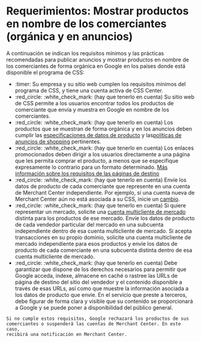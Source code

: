 # Requerimientos: Mostrar productos en nombre de los comerciantes (orgánica y en anuncios)

A continuación se indican los requisitos mínimos y las prácticas recomendadas para publicar anuncios y mostrar productos en nombre de los comerciantes de forma orgánica en Google en los países donde está disponible el programa de CSS:

* :timer: Su empresa y su sitio web cumplen los requisitos mínimos del programa de CSS, y tiene una cuenta activa de CSS Center.
* :red\_circle: :white\_check\_mark: (hay que tenerlo en cuenta) Su sitio web de CSS permite a los usuarios encontrar todos los productos de comerciante que envía y muestra en Google en nombre de los comerciantes.
* :red\_circle: :white\_check\_mark: (hay que tenerlo en cuenta) Los productos que se muestran de forma orgánica y en los anuncios deben cumplir las [especificaciones de datos de producto](https://support.google.com/merchants/answer/7052112) y las[políticas de anuncios de shopping](https://support.google.com/merchants/topic/7286989) pertinentes.
* :red\_circle:  :white\_check\_mark: (hay que tenerlo en cuenta) Los enlaces promocionados deben dirigir a los usuarios directamente a una página que les permita comprar el producto, a menos que se especifique expresamente lo contrario para un formato determinado. [Más información sobre los requisitos de las páginas de destino](https://support.google.com/merchants/answer/4752265)
* :red\_circle:  :white\_check\_mark: (hay que tenerlo en cuenta) Envíe los datos de producto de cada comerciante que represente en una cuenta de Merchant Center independiente. Por ejemplo, si una cuenta nueva de Merchant Center aún no está asociada a su CSS, inicie un [cambio](https://support.google.com/css-center/answer/11144098).
* :red\_circle:  :white\_check\_mark: (hay que tenerlo en cuenta) Si quiere representar un mercado, solicite una [cuenta multicliente de mercado](https://support.google.com/merchants/answer/6363319) distinta para los productos de ese mercado. Envíe los datos de producto de cada vendedor particular del mercado en una subcuenta independiente dentro de esa cuenta multicliente de mercado. Si acepta transacciones en su propio dominio, solicite una cuenta multicliente de mercado independiente para esos productos y envíe los datos de producto de cada comerciante en una subcuenta distinta dentro de esa cuenta multicliente de mercado.
* :red\_circle:  :white\_check\_mark: (hay que tenerlo en cuenta) Debe garantizar que dispone de los derechos necesarios para permitir que Google acceda, indexe, almacene en caché o rastree las URLs de página de destino del sitio del vendedor y el contenido disponible a través de esas URLs, así como que muestre la información asociada a los datos de producto que envíe. En el servicio que preste a terceros, debe figurar de forma clara y visible que su contenido se proporcionará a Google y se puede poner a disponibilidad del público general.

```
Si no cumple estos requisitos, Google rechazará los productos de sus
comerciantes o suspenderá las cuentas de Merchant Center. En este caso,
recibirá una notificación en Merchant Center.
```
